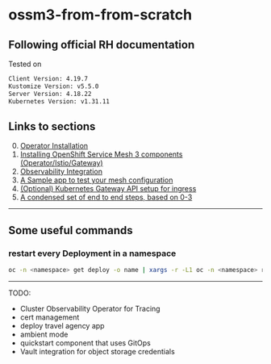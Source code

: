 # ossm3-from-from-scratch
Following official RH documentation
---
Tested on
```bash
Client Version: 4.19.7
Kustomize Version: v5.5.0
Server Version: 4.18.22
Kubernetes Version: v1.31.11
```
## Links to sections

0. [Operator Installation](/00_OPERATORS.md)
1. [Installing OpenShift Service Mesh 3 components (Operator/Istio/Gateway)](/01_OSSM_SETUP.md)
2. [Observability Integration](/02_OBSERVABILITY.md)
3. [A Sample app to test your mesh configuration](/03_SAMPLE_APPS.md)
4. [(Optional) Kubernetes Gateway API setup for ingress](/04_GATEWAY_API)
5. [A condensed set of end to end steps, based on 0-3](/05_STEPS.md)

---
## Some useful commands

### restart every Deployment in a namespace
```bash
oc -n <namespace> get deploy -o name | xargs -r -L1 oc -n <namespace> rollout restart
```

---
TODO: 
- Cluster Observability Operator for Tracing
- cert management
- deploy travel agency app
- ambient mode
- quickstart component that uses GitOps
- Vault integration for object storage credentials